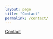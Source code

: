 ```yaml
---
layout: page
title: "Contact"
permalink: /contact/
---
```


[Contact](http://vertexsimulator.org/contact/)
